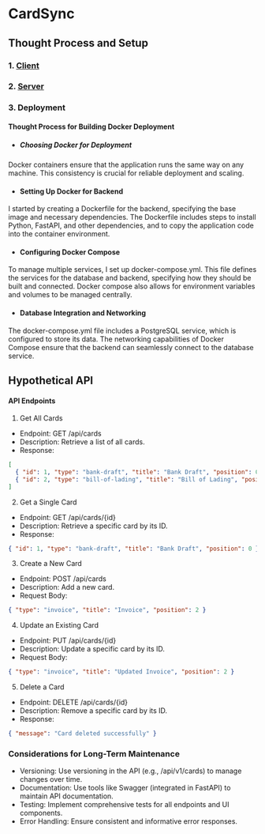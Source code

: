 # CardSync

## Thought Process and Setup

### 1. [Client](client/README.md)

### 2. [Server](server/README.md)

### 3. Deployment

#### Thought Process for Building Docker Deployment

- ##### Choosing Docker for Deployment
Docker containers ensure that the application runs the same way on any machine. This consistency is crucial for reliable deployment and scaling.

- #### Setting Up Docker for Backend
I started by creating a Dockerfile for the backend, specifying the base image and necessary dependencies. The Dockerfile includes steps to install Python, FastAPI, and other dependencies, and to copy the application code into the container environment.

- #### Configuring Docker Compose
To manage multiple services, I set up docker-compose.yml. This file defines the services for the database and backend, specifying how they should be built and connected. Docker compose also allows for environment variables and volumes to be managed centrally.

- #### Database Integration and Networking
The docker-compose.yml file includes a PostgreSQL service, which is configured to store its data. The networking capabilities of Docker Compose ensure that the backend can seamlessly connect to the database service.

## Hypothetical API

#### API Endpoints
1. Get All Cards
- Endpoint: GET /api/cards
- Description: Retrieve a list of all cards.
- Response:
```json
[
  { "id": 1, "type": "bank-draft", "title": "Bank Draft", "position": 0 },
  { "id": 2, "type": "bill-of-lading", "title": "Bill of Lading", "position": 1 }
]
```

2. Get a Single Card
- Endpoint: GET /api/cards/{id}
- Description: Retrieve a specific card by its ID.
- Response:
```json
{ "id": 1, "type": "bank-draft", "title": "Bank Draft", "position": 0 }
```

3. Create a New Card
- Endpoint: POST /api/cards
- Description: Add a new card.
- Request Body:
```json
{ "type": "invoice", "title": "Invoice", "position": 2 }
```

4. Update an Existing Card

- Endpoint: PUT /api/cards/{id}
- Description: Update a specific card by its ID.
- Request Body:
```json
{ "type": "invoice", "title": "Updated Invoice", "position": 2 }
```

5. Delete a Card
- Endpoint: DELETE /api/cards/{id}
- Description: Remove a specific card by its ID.
- Response:
```json
{ "message": "Card deleted successfully" }
```

### Considerations for Long-Term Maintenance

- Versioning: Use versioning in the API (e.g., /api/v1/cards) to manage changes over time.
- Documentation: Use tools like Swagger (integrated in FastAPI) to maintain API documentation.
- Testing: Implement comprehensive tests for all endpoints and UI components.
- Error Handling: Ensure consistent and informative error responses.
